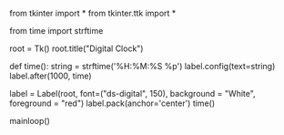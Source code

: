 from tkinter import *
from tkinter.ttk import *
 
from time import strftime
 
root = Tk()
root.title("Digital Clock")
 
def time():
    string = strftime('%H:%M:%S %p')
    label.config(text=string)
    label.after(1000, time)
 
label = Label(root, font=("ds-digital", 150), background = "White", foreground = "red")
label.pack(anchor='center')
time()
 
mainloop()
